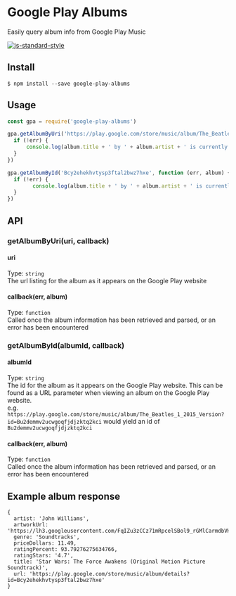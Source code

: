 # Google Play Albums
Easily query album info from Google Play Music

[![js-standard-style](https://img.shields.io/badge/code%20style-standard-brightgreen.svg)](http://standardjs.com/)

## Install
```
$ npm install --save google-play-albums
```

## Usage
```js
const gpa = require('google-play-albums')

gpa.getAlbumByUri('https://play.google.com/store/music/album/The_Beatles_1_2015_Version?id=Bu2demmv2ucwgoqfjdjzktq2kci', function (err, album) {
  if (!err) {
	  console.log(album.title + ' by ' + album.artist + ' is currently rated ' + album.ratingStars + ' out of 5 stars')
  }
})

gpa.getAlbumById('Bcy2ehekhvtysp3ftal2bwz7hxe', function (err, album) {
  if (!err) {
		console.log(album.title + ' by ' + album.artist + ' is currently rated ' + album.ratingStars + ' out of 5 stars')
  }
})
```

## API

### getAlbumByUri(uri, callback)

#### uri
Type: `string`  
The url listing for the album as it appears on the Google Play website

#### callback(err, album)
Type: `function`  
Called once the album information has been retrieved and parsed, or an error has been encountered

### getAlbumById(albumId, callback)

#### albumId
Type: `string`  
The id for the album as it appears on the Google Play website. This can be found as a URL parameter when viewing an album on the Google Play website.  
e.g. `https://play.google.com/store/music/album/The_Beatles_1_2015_Version?id=Bu2demmv2ucwgoqfjdjzktq2kci` would yield an id of `Bu2demmv2ucwgoqfjdjzktq2kci`

#### callback(err, album)
Type: `function`  
Called once the album information has been retrieved and parsed, or an error has been encountered

## Example album response

```
{
  artist: 'John Williams',
  artworkUrl: 'https://lh3.googleusercontent.com/FqIZu3zCCz71mRpcelSBol9_rGMlCarmdbVHlwza2JsLlOBlZ5_vjsw_dFridF3Tw9cDtF6AmNw=w300',
  genre: 'Soundtracks',
  priceDollars: 11.49,
  ratingPercent: 93.79276275634766,
  ratingStars: '4.7',
  title: 'Star Wars: The Force Awakens (Original Motion Picture Soundtrack)',
  url: 'https://play.google.com/store/music/album/details?id=Bcy2ehekhvtysp3ftal2bwz7hxe'
}
```
